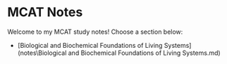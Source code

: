 # MCAT Notes

Welcome to my MCAT study notes! Choose a section below:

- [Biological and Biochemical Foundations of Living Systems](notes\Biological and Biochemical Foundations of Living Systems.md)